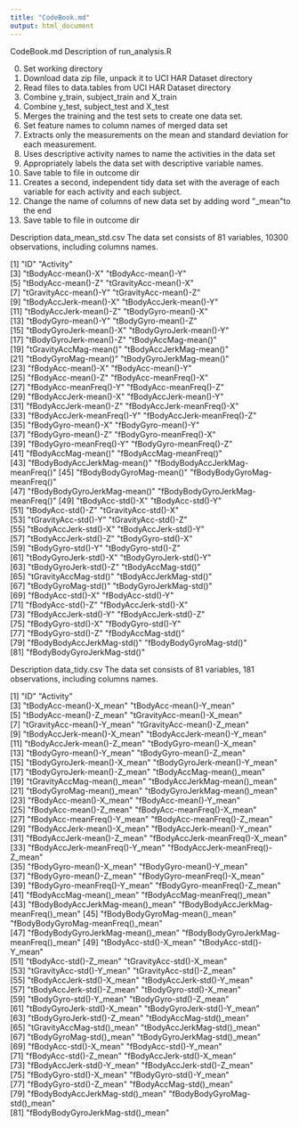 ```yaml
---
title: "CodeBook.md"
output: html_document
---
```


CodeBook.md
Description of run_analysis.R

0. Set working directory
1. Download data zip file, unpack it to UCI HAR Dataset directory
2. Read files to data.tables from UCI HAR Dataset directory
3. Combine y_train, subject_train and X_train
4. Combine y_test, subject_test and X_test
5. Merges the training and the test sets to create one data set.
6. Set feature names to column names of merged data set
7. Extracts only the measurements on the mean and standard deviation for each          measurement.
8. Uses descriptive activity names to name the activities in the data set
9. Appropriately labels the data set with descriptive variable names.
10. Save table to file in outcome dir
11. Creates a second, independent tidy data set with the average of each variable for each activity and each subject.
12. Change the name of columns of new data set by adding word "_mean"to the end
13. Save table to file in outcome dir

Description data_mean_std.csv
The data set consists of 81 variables, 10300 observations, including columns names.

 [1] "ID"                              "Activity"                       
 [3] "tBodyAcc-mean()-X"               "tBodyAcc-mean()-Y"              
 [5] "tBodyAcc-mean()-Z"               "tGravityAcc-mean()-X"           
 [7] "tGravityAcc-mean()-Y"            "tGravityAcc-mean()-Z"           
 [9] "tBodyAccJerk-mean()-X"           "tBodyAccJerk-mean()-Y"          
[11] "tBodyAccJerk-mean()-Z"           "tBodyGyro-mean()-X"             
[13] "tBodyGyro-mean()-Y"              "tBodyGyro-mean()-Z"             
[15] "tBodyGyroJerk-mean()-X"          "tBodyGyroJerk-mean()-Y"         
[17] "tBodyGyroJerk-mean()-Z"          "tBodyAccMag-mean()"             
[19] "tGravityAccMag-mean()"           "tBodyAccJerkMag-mean()"         
[21] "tBodyGyroMag-mean()"             "tBodyGyroJerkMag-mean()"        
[23] "fBodyAcc-mean()-X"               "fBodyAcc-mean()-Y"              
[25] "fBodyAcc-mean()-Z"               "fBodyAcc-meanFreq()-X"          
[27] "fBodyAcc-meanFreq()-Y"           "fBodyAcc-meanFreq()-Z"          
[29] "fBodyAccJerk-mean()-X"           "fBodyAccJerk-mean()-Y"          
[31] "fBodyAccJerk-mean()-Z"           "fBodyAccJerk-meanFreq()-X"      
[33] "fBodyAccJerk-meanFreq()-Y"       "fBodyAccJerk-meanFreq()-Z"      
[35] "fBodyGyro-mean()-X"              "fBodyGyro-mean()-Y"             
[37] "fBodyGyro-mean()-Z"              "fBodyGyro-meanFreq()-X"         
[39] "fBodyGyro-meanFreq()-Y"          "fBodyGyro-meanFreq()-Z"         
[41] "fBodyAccMag-mean()"              "fBodyAccMag-meanFreq()"         
[43] "fBodyBodyAccJerkMag-mean()"      "fBodyBodyAccJerkMag-meanFreq()" 
[45] "fBodyBodyGyroMag-mean()"         "fBodyBodyGyroMag-meanFreq()"    
[47] "fBodyBodyGyroJerkMag-mean()"     "fBodyBodyGyroJerkMag-meanFreq()"
[49] "tBodyAcc-std()-X"                "tBodyAcc-std()-Y"               
[51] "tBodyAcc-std()-Z"                "tGravityAcc-std()-X"            
[53] "tGravityAcc-std()-Y"             "tGravityAcc-std()-Z"            
[55] "tBodyAccJerk-std()-X"            "tBodyAccJerk-std()-Y"           
[57] "tBodyAccJerk-std()-Z"            "tBodyGyro-std()-X"              
[59] "tBodyGyro-std()-Y"               "tBodyGyro-std()-Z"              
[61] "tBodyGyroJerk-std()-X"           "tBodyGyroJerk-std()-Y"          
[63] "tBodyGyroJerk-std()-Z"           "tBodyAccMag-std()"              
[65] "tGravityAccMag-std()"            "tBodyAccJerkMag-std()"          
[67] "tBodyGyroMag-std()"              "tBodyGyroJerkMag-std()"         
[69] "fBodyAcc-std()-X"                "fBodyAcc-std()-Y"               
[71] "fBodyAcc-std()-Z"                "fBodyAccJerk-std()-X"           
[73] "fBodyAccJerk-std()-Y"            "fBodyAccJerk-std()-Z"           
[75] "fBodyGyro-std()-X"               "fBodyGyro-std()-Y"              
[77] "fBodyGyro-std()-Z"               "fBodyAccMag-std()"              
[79] "fBodyBodyAccJerkMag-std()"       "fBodyBodyGyroMag-std()"         
[81] "fBodyBodyGyroJerkMag-std()"     



Description data_tidy.csv
The data set consists of 81 variables, 181 observations, including columns names.

 [1] "ID"                                   "Activity"                            
 [3] "tBodyAcc-mean()-X_mean"               "tBodyAcc-mean()-Y_mean"              
 [5] "tBodyAcc-mean()-Z_mean"               "tGravityAcc-mean()-X_mean"           
 [7] "tGravityAcc-mean()-Y_mean"            "tGravityAcc-mean()-Z_mean"           
 [9] "tBodyAccJerk-mean()-X_mean"           "tBodyAccJerk-mean()-Y_mean"          
[11] "tBodyAccJerk-mean()-Z_mean"           "tBodyGyro-mean()-X_mean"             
[13] "tBodyGyro-mean()-Y_mean"              "tBodyGyro-mean()-Z_mean"             
[15] "tBodyGyroJerk-mean()-X_mean"          "tBodyGyroJerk-mean()-Y_mean"         
[17] "tBodyGyroJerk-mean()-Z_mean"          "tBodyAccMag-mean()_mean"             
[19] "tGravityAccMag-mean()_mean"           "tBodyAccJerkMag-mean()_mean"         
[21] "tBodyGyroMag-mean()_mean"             "tBodyGyroJerkMag-mean()_mean"        
[23] "fBodyAcc-mean()-X_mean"               "fBodyAcc-mean()-Y_mean"              
[25] "fBodyAcc-mean()-Z_mean"               "fBodyAcc-meanFreq()-X_mean"          
[27] "fBodyAcc-meanFreq()-Y_mean"           "fBodyAcc-meanFreq()-Z_mean"          
[29] "fBodyAccJerk-mean()-X_mean"           "fBodyAccJerk-mean()-Y_mean"          
[31] "fBodyAccJerk-mean()-Z_mean"           "fBodyAccJerk-meanFreq()-X_mean"      
[33] "fBodyAccJerk-meanFreq()-Y_mean"       "fBodyAccJerk-meanFreq()-Z_mean"      
[35] "fBodyGyro-mean()-X_mean"              "fBodyGyro-mean()-Y_mean"             
[37] "fBodyGyro-mean()-Z_mean"              "fBodyGyro-meanFreq()-X_mean"         
[39] "fBodyGyro-meanFreq()-Y_mean"          "fBodyGyro-meanFreq()-Z_mean"         
[41] "fBodyAccMag-mean()_mean"              "fBodyAccMag-meanFreq()_mean"         
[43] "fBodyBodyAccJerkMag-mean()_mean"      "fBodyBodyAccJerkMag-meanFreq()_mean" 
[45] "fBodyBodyGyroMag-mean()_mean"         "fBodyBodyGyroMag-meanFreq()_mean"    
[47] "fBodyBodyGyroJerkMag-mean()_mean"     "fBodyBodyGyroJerkMag-meanFreq()_mean"
[49] "tBodyAcc-std()-X_mean"                "tBodyAcc-std()-Y_mean"               
[51] "tBodyAcc-std()-Z_mean"                "tGravityAcc-std()-X_mean"            
[53] "tGravityAcc-std()-Y_mean"             "tGravityAcc-std()-Z_mean"            
[55] "tBodyAccJerk-std()-X_mean"            "tBodyAccJerk-std()-Y_mean"           
[57] "tBodyAccJerk-std()-Z_mean"            "tBodyGyro-std()-X_mean"              
[59] "tBodyGyro-std()-Y_mean"               "tBodyGyro-std()-Z_mean"              
[61] "tBodyGyroJerk-std()-X_mean"           "tBodyGyroJerk-std()-Y_mean"          
[63] "tBodyGyroJerk-std()-Z_mean"           "tBodyAccMag-std()_mean"              
[65] "tGravityAccMag-std()_mean"            "tBodyAccJerkMag-std()_mean"          
[67] "tBodyGyroMag-std()_mean"              "tBodyGyroJerkMag-std()_mean"         
[69] "fBodyAcc-std()-X_mean"                "fBodyAcc-std()-Y_mean"               
[71] "fBodyAcc-std()-Z_mean"                "fBodyAccJerk-std()-X_mean"           
[73] "fBodyAccJerk-std()-Y_mean"            "fBodyAccJerk-std()-Z_mean"           
[75] "fBodyGyro-std()-X_mean"               "fBodyGyro-std()-Y_mean"              
[77] "fBodyGyro-std()-Z_mean"               "fBodyAccMag-std()_mean"              
[79] "fBodyBodyAccJerkMag-std()_mean"       "fBodyBodyGyroMag-std()_mean"         
[81] "fBodyBodyGyroJerkMag-std()_mean"

